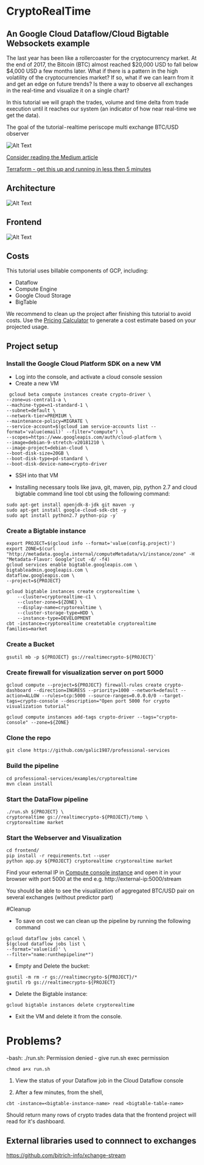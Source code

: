 # CryptoRealTime

## An Google Cloud Dataflow/Cloud Bigtable Websockets example

The last year has been like a rollercoaster for the cryptocurrency market. At the end of 2017, the Bitcoin (BTC) almost reached $20,000 USD to fall below $4,000 USD a few months later. What if there is a pattern in the high volatility of the cryptocurrencies market? If so, what if we can learn from it and get an edge on future trends? Is there a way to observe all exchanges in the real-time and visualize it on a single chart? 

In this tutorial we will graph the trades, volume and time delta from trade execution until it reaches our system (an indicator of how near real-time we get the data).

The goal of the tutorial - realtime periscope multi exchange BTC/USD observer

![Alt Text](crypto.gif)

[Consider reading the Medium article](https://medium.com/@igalic/bigtable-beam-dataflow-cryptocurrencies-gcp-terraform-java-maven-4e7873811e86)

[Terraform - get this up and running in less then 5 minutes](https://github.com/galic1987/professional-services/blob/master/examples/cryptorealtime/TERRAFORM-README.md)

## Architecture 
![Alt Text](https://i.ibb.co/dMc9bMz/Screen-Shot-2019-02-11-at-4-56-29-PM.png)

## Frontend  
![Alt Text](https://i.ibb.co/2S28KYq/Screen-Shot-2019-02-12-at-2-53-41-PM.png)

## Costs
This tutorial uses billable components of GCP, including:
- Dataflow
- Compute Engine
- Google Cloud Storage
- BigTable

We recommend to clean up the project after finishing this tutorial to avoid costs. Use the [Pricing Calculator](https://cloud.google.com/products/calculator/) to generate a cost estimate based on your projected usage.

## Project setup 
### Install the Google Cloud Platform SDK on a new VM
  * Log into the console, and activate a cloud console session
  * Create a new VM
```console
 gcloud beta compute instances create crypto-driver \
--zone=us-central1-a \
--machine-type=n1-standard-1 \
--subnet=default \
--network-tier=PREMIUM \
--maintenance-policy=MIGRATE \
--service-account=$(gcloud iam service-accounts list --format='value(email)' --filter="compute") \
--scopes=https://www.googleapis.com/auth/cloud-platform \
--image=debian-9-stretch-v20181210 \
--image-project=debian-cloud \
--boot-disk-size=20GB \
--boot-disk-type=pd-standard \
--boot-disk-device-name=crypto-driver
```


  * SSH into that VM
  
  * Installing necessary tools like java, git, maven, pip, python 2.7 and cloud bigtable command line tool cbt using the following command:
```console
sudo apt-get install openjdk-8-jdk git maven -y
sudo apt-get install google-cloud-sdk-cbt -y
sudo apt install python2.7 python-pip -y`
```

### Create a Bigtable instance 
```console
export PROJECT=$(gcloud info --format='value(config.project)')
export ZONE=$(curl "http://metadata.google.internal/computeMetadata/v1/instance/zone" -H "Metadata-Flavor: Google"|cut -d/ -f4)
gcloud services enable bigtable.googleapis.com \
bigtableadmin.googleapis.com \
dataflow.googleapis.com \
--project=${PROJECT}

gcloud bigtable instances create cryptorealtime \
    --cluster=cryptorealtime-c1 \
    --cluster-zone=${ZONE} \
    --display-name=cryptorealtime \
    --cluster-storage-type=HDD \
    --instance-type=DEVELOPMENT
cbt -instance=cryptorealtime createtable cryptorealtime families=market
```

### Create a Bucket  
```console 
gsutil mb -p ${PROJECT} gs://realtimecrypto-${PROJECT}`
```

### Create firewall for visualization server on port 5000
```console 
gcloud compute --project=${PROJECT} firewall-rules create crypto-dashboard --direction=INGRESS --priority=1000 --network=default --action=ALLOW --rules=tcp:5000 --source-ranges=0.0.0.0/0 --target-tags=crypto-console --description="Open port 5000 for crypto visualization tutorial"
  
gcloud compute instances add-tags crypto-driver --tags="crypto-console" --zone=${ZONE}
```
  

### Clone the repo
```console 
git clone https://github.com/galic1987/professional-services
```

### Build the pipeline
```console 
cd professional-services/examples/cryptorealtime
mvn clean install
```

### Start the DataFlow pipeline
```console 
./run.sh ${PROJECT} \
cryptorealtime gs://realtimecrypto-${PROJECT}/temp \
cryptorealtime market
``` 

### Start the Webserver and Visualization
```console 
cd frontend/
pip install -r requirements.txt --user
python app.py ${PROJECT} cryptorealtime cryptorealtime market
```

Find your external IP in [Compute console instance](https://console.cloud.google.com/compute/instances) and open it in your browser with port 5000 at the end e.g.
http://external-ip:5000/stream

You should be able to see the visualization of aggregated BTC/USD pair on several exchanges (without predictor part)


#Cleanup
* To save on cost we can clean up the pipeline by running the following command
```console 
gcloud dataflow jobs cancel \
$(gcloud dataflow jobs list \
--format='value(id)' \
--filter="name:runthepipeline*")
```

* Empty and Delete the bucket:
```console 
gsutil -m rm -r gs://realtimecrypto-${PROJECT}/*
gsutil rb gs://realtimecrypto-${PROJECT}
```

* Delete the Bigtable instance:
```console 
gcloud bigtable instances delete cryptorealtime
```

* Exit the VM and delete it from the console.


# Problems?
-bash: ./run.sh: Permission denied - give run.sh exec permission
```console 
chmod a+x run.sh 
```


1. View the status of your Dataflow job in the Cloud Dataflow console

1. After a few minutes, from the shell,

```console 
cbt -instance=<bigtable-instance-name> read <bigtable-table-name>
```

Should return many rows of crypto trades data that the frontend project will read for it's dashboard.


## External libraries used to connnect to exchanges 
https://github.com/bitrich-info/xchange-stream


